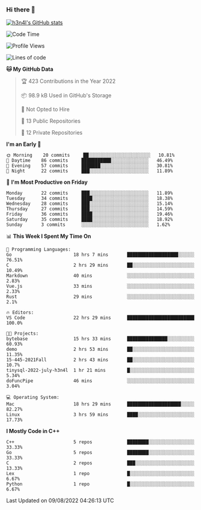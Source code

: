 ### Hi there 👋

[![h3n4l's GitHub stats](https://github-readme-stats.vercel.app/api?username=h3n4l&count_private=true&show_icons=true&theme=radical)](https://github.com/h3n4l/github-readme-stats)

<!--START_SECTION:waka-->
![Code Time](http://img.shields.io/badge/Code%20Time-553%20hrs%2047%20mins-blue)

![Profile Views](http://img.shields.io/badge/Profile%20Views-12-blue)

![Lines of code](https://img.shields.io/badge/From%20Hello%20World%20I%27ve%20Written-39%20Thousand%20lines%20of%20code-blue)

**🐱 My GitHub Data** 

> 🏆 423 Contributions in the Year 2022
 > 
> 📦 98.9 kB Used in GitHub's Storage 
 > 
> 🚫 Not Opted to Hire
 > 
> 📜 13 Public Repositories 
 > 
> 🔑 12 Private Repositories  
 > 
**I'm an Early 🐤** 

```text
🌞 Morning    20 commits     ██░░░░░░░░░░░░░░░░░░░░░░░   10.81% 
🌆 Daytime    86 commits     ███████████░░░░░░░░░░░░░░   46.49% 
🌃 Evening    57 commits     ███████░░░░░░░░░░░░░░░░░░   30.81% 
🌙 Night      22 commits     ███░░░░░░░░░░░░░░░░░░░░░░   11.89%

```
📅 **I'm Most Productive on Friday** 

```text
Monday       22 commits     ███░░░░░░░░░░░░░░░░░░░░░░   11.89% 
Tuesday      34 commits     ████░░░░░░░░░░░░░░░░░░░░░   18.38% 
Wednesday    28 commits     ███░░░░░░░░░░░░░░░░░░░░░░   15.14% 
Thursday     27 commits     ███░░░░░░░░░░░░░░░░░░░░░░   14.59% 
Friday       36 commits     ████░░░░░░░░░░░░░░░░░░░░░   19.46% 
Saturday     35 commits     ████░░░░░░░░░░░░░░░░░░░░░   18.92% 
Sunday       3 commits      ░░░░░░░░░░░░░░░░░░░░░░░░░   1.62%

```


📊 **This Week I Spent My Time On** 

```text
💬 Programming Languages: 
Go                       18 hrs 7 mins       ███████████████████░░░░░░   76.51% 
C                        2 hrs 29 mins       ██░░░░░░░░░░░░░░░░░░░░░░░   10.49% 
Markdown                 40 mins             ░░░░░░░░░░░░░░░░░░░░░░░░░   2.83% 
Vue.js                   33 mins             ░░░░░░░░░░░░░░░░░░░░░░░░░   2.33% 
Rust                     29 mins             ░░░░░░░░░░░░░░░░░░░░░░░░░   2.1%

🔥 Editors: 
VS Code                  22 hrs 29 mins      █████████████████████████   100.0%

🐱‍💻 Projects: 
bytebase                 15 hrs 33 mins      ███████████████░░░░░░░░░░   60.93% 
demo                     2 hrs 53 mins       ██░░░░░░░░░░░░░░░░░░░░░░░   11.35% 
15-445-2021Fall          2 hrs 43 mins       ██░░░░░░░░░░░░░░░░░░░░░░░   10.7% 
tinysql-2022-july-h3n4l  1 hr 21 mins        █░░░░░░░░░░░░░░░░░░░░░░░░   5.34% 
doFuncPipe               46 mins             ░░░░░░░░░░░░░░░░░░░░░░░░░   3.04%

💻 Operating System: 
Mac                      18 hrs 29 mins      ████████████████████░░░░░   82.27% 
Linux                    3 hrs 59 mins       ████░░░░░░░░░░░░░░░░░░░░░   17.73%

```

**I Mostly Code in C++** 

```text
C++                      5 repos             ████████░░░░░░░░░░░░░░░░░   33.33% 
Go                       5 repos             ████████░░░░░░░░░░░░░░░░░   33.33% 
C                        2 repos             ███░░░░░░░░░░░░░░░░░░░░░░   13.33% 
Lex                      1 repo              █░░░░░░░░░░░░░░░░░░░░░░░░   6.67% 
Python                   1 repo              █░░░░░░░░░░░░░░░░░░░░░░░░   6.67%

```



 Last Updated on 09/08/2022 04:26:13 UTC
<!--END_SECTION:waka-->

